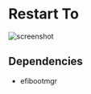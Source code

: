 # Restart To

![screenshot](https://github.com/user-attachments/assets/38df95e1-cd27-48f4-b103-826d4e089cda)

## Dependencies

- efibootmgr
